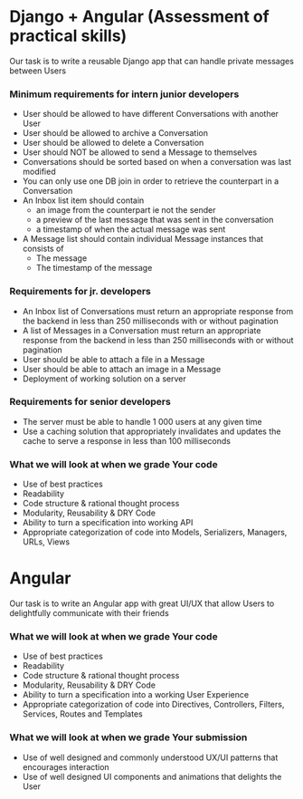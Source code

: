 # Django + Angular (Assessment of practical skills)

Our task is to write a reusable Django app that can handle private messages between Users

### Minimum requirements for intern junior developers

* User should be allowed to have different Conversations with another User
* User should be allowed to archive a Conversation
* User should be allowed to delete a Conversation
* User should NOT be allowed to send a Message to themselves
* Conversations should be sorted based on when a conversation was last modified
* You can only use one DB join in order to retrieve the counterpart in a Conversation
* An Inbox list item should contain
  * an image from the counterpart ie not the sender
  * a preview of the last message that was sent in the conversation
  * a timestamp of when the actual message was sent
* A Message list should contain individual Message instances that consists of
  * The message
  * The timestamp of the message

### Requirements for jr. developers

* An Inbox list of Conversations must return an appropriate response from the backend in less than 250 milliseconds with or without pagination
* A list of Messages in a Conversation must return an appropriate response from the backend in less than 250 milliseconds with or without pagination
* User should be able to attach a file in a Message
* User should be able to attach an image in a Message
* Deployment of working solution on a server

### Requirements for senior developers

* The server must be able to handle 1 000 users at any given time
* Use a caching solution that appropriately invalidates and updates the cache to serve a response in less than 100 milliseconds

### What we will look at when we grade Your code
* Use of best practices
* Readability
* Code structure & rational thought process
* Modularity, Reusability & DRY Code
* Ability to turn a specification into working API
* Appropriate categorization of code into Models, Serializers, Managers, URLs, Views

# Angular

Our task is to write an Angular app with great UI/UX that allow Users to delightfully communicate with their friends

### What we will look at when we grade Your code
* Use of best practices
* Readability
* Code structure & rational thought process
* Modularity, Reusability & DRY Code
* Ability to turn a specification into a working User Experience
* Appropriate categorization of code into Directives, Controllers, Filters, Services, Routes and Templates

### What we will look at when we grade Your submission
* Use of well designed and commonly understood UX/UI patterns that encourages interaction
* Use of well designed UI components and animations that delights the User
